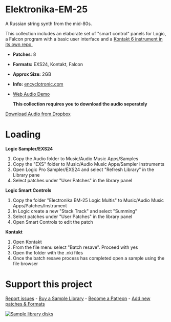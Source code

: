 # Elektronika-EM-25

A Russian string synth from the mid-80s. 

This collection includes an elaborate set of "smart control" panels for Logic, a Falcon program with a basic user interface and a [Kontakt 6 instrument in its own repo.](https://github.com/publicsamples/Elektronika-EM-25-K6)

-   **Patches**: 8
-   **Formats:** EXS24, Kontakt, Falcon
-   **Approx Size:** 2GB
-   **Info:** [encyclotronic.com](https://encyclotronic.com/synthesizers/soviet-synthesizers/electronika/em-25-r1275/)
- [Web Audio Demo](https://www.modularsamples.com/Demos/demos/em25.html)

  **This collection requires you to download the audio seperately**

[Download Audio from Dropbox](https://www.dropbox.com/sh/1m0yqvru5782mtn/AAB1ZsQ1bvMbvk6ztOfv57y-a?dl=0)

# Loading

**Logic Sampler/EXS24**

1. Copy the Audio folder to Music/Audio Music Apps/Samples
2. Copy the "EXS" folder to Music/Audio Music Apps/Sampler Instruments
3. Open Logic Pro Sampler/EXS24 and select "Refresh Library" in the Library pane
4. Select patches under "User Patches" in the library panel 

**Logic Smart Controls**

1. Copy the folder "Electronika EM-25 Logic Multis" to Music/Audio Music Apps/Patches/Instrument
2. In Logic create a new "Stack Track" and select "Summing"
3. Select patches under "User Patches" in the library panel
4. Open Smart Controls to edit the patch

****Kontakt****

1.  Open Kontakt
2. From the file menu select "Batch resave". Proceed with yes
3. Open the folder with the .nki files
4. Once the batch resave process has completed open a sample using the file browser

# Support this project

[Report issues](/issues) - [Buy a Sample Library](https://gumroad.com/modularsamples) - [Become a Patreon](https://www.patreon.com/modularsamples) - [Add new patches & Formats](/pulls)

[
![Sample library disks](https://www.modularsamples.com/samples/product/excessive-hits/excessive-small.jpg)
](https://gumroad.com/l/UvfQy)

